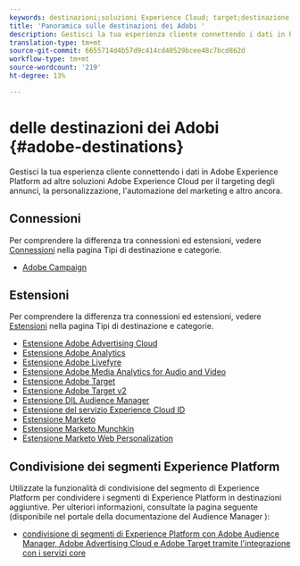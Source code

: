 ```yaml
---
keywords: destinazioni;soluzioni Experience Cloud; target;destinazione; ad cloud; pubblicità cloud; audience manager; destinazione adobe; target; destinazione del manager dell'audience;
title: 'Panoramica sulle destinazioni dei Adobi '
description: Gestisci la tua esperienza cliente connettendo i dati in Piattaforma ad altre soluzioni Adobe Experience Cloud per il targeting degli annunci, la personalizzazione, l'automazione del marketing e altro ancora
translation-type: tm+mt
source-git-commit: 6655714d4b57d9c414cd40529bcee48c7bcd862d
workflow-type: tm+mt
source-wordcount: '219'
ht-degree: 13%

---
```



#  delle destinazioni dei Adobi {#adobe-destinations}

Gestisci la tua esperienza cliente connettendo i dati in Adobe Experience Platform ad altre soluzioni Adobe Experience Cloud per il targeting degli annunci, la personalizzazione, l&#39;automazione del marketing e altro ancora.

## Connessioni

Per comprendere la differenza tra connessioni ed estensioni, vedere [Connessioni](../../destination-types.md#connections) nella pagina Tipi di destinazione e categorie.

- [Adobe Campaign](../email-marketing/adobe-campaign.md)

## Estensioni

Per comprendere la differenza tra connessioni ed estensioni, vedere [Estensioni](../../destination-types.md#extensions) nella pagina Tipi di destinazione e categorie.

- [Estensione Adobe Advertising Cloud](../advertising/adobe-advertising-cloud.md)
- [Estensione Adobe Analytics](../analytics/adobe-analytics.md)
- [Estensione  Adobe Livefyre](../social/adobe-livefyre.md)
- [Estensione Adobe Media Analytics for Audio and Video](../analytics/adobe-video-analytics.md)
- [Estensione Adobe Target](../personalization/adobe-target.md)
- [Estensione Adobe Target v2](../personalization/adobe-target-v2.md)
- [Estensione DIL Audience Manager ](../data-management/aam-dil-extension.md)
- [Estensione del servizio Experience Cloud ID](../personalization/adobe-ecid.md)
- [Estensione Marketo](../email/marketo.md)
- [Estensione Marketo Munchkin](../email/marketo-munchkin.md)
- [Estensione Marketo Web Personalization](../personalization/marketo-web-personalization.md)

## Condivisione dei segmenti  Experience Platform

Utilizzate la funzionalità di condivisione del segmento di Experience Platform  per condividere i segmenti di Experience Platform  in destinazioni   aggiuntive. Per ulteriori informazioni, consultate la pagina seguente (disponibile nel portale della documentazione del Audience Manager ):

- [ condivisione di segmenti di Experience Platform con Adobe Audience Manager, Adobe Advertising Cloud e  Adobe Target tramite l&#39;integrazione con i servizi core](https://experienceleague.adobe.com/docs/audience-manager/user-guide/implementation-integration-guides/integration-experience-platform/aam-aep-audience-sharing.html)